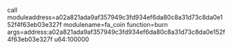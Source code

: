 call moduleaddress=a02a821ada9af357949c3fd934ef6da80c8a31d73c8da0e152f4f63eb03e327f
modulename=fa_coin
function=burn
args=address:a02a821ada9af357949c3fd934ef6da80c8a31d73c8da0e152f4f63eb03e327f u64:100000
